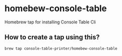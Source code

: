 # homebew-console-table
Homebrew tap for installing Console Table Cli


## How to create a tap using this?

```
brew tap console-table-printer/homebew-console-table
```
